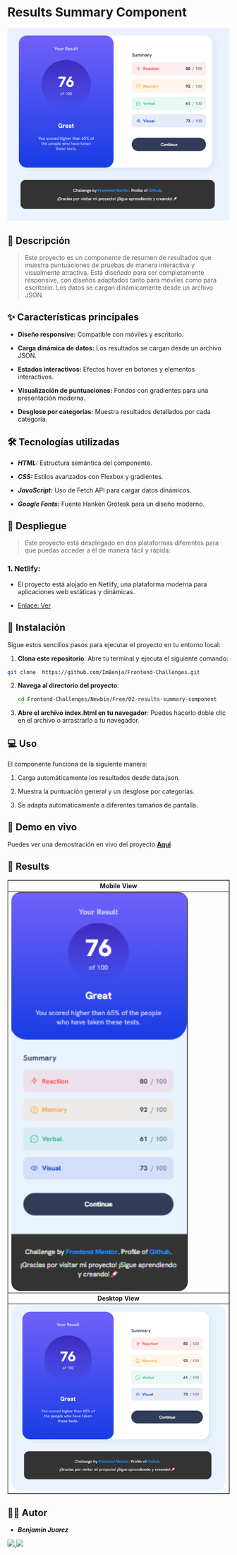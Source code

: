 # Results Summary Component

![Design preview for the NFT preview card component coding challenge](./design/results/Desktop-Result.png)

## 📝 Descripción

> Este proyecto es un componente de resumen de resultados que muestra puntuaciones de pruebas de manera interactiva y visualmente atractiva. Está diseñado para ser completamente responsive, con diseños adaptados tanto para móviles como para escritorio. Los datos se cargan dinámicamente desde un archivo JSON.

## ✨ Características principales

- **Diseño responsive:** Compatible con móviles y escritorio.

- **Carga dinámica de datos:** Los resultados se cargan desde un archivo JSON.

- **Estados interactivos:** Efectos hover en botones y elementos interactivos.

- **Visualización de puntuaciones:** Fondos con gradientes para una presentación moderna.

- **Desglose por categorías:** Muestra resultados detallados por cada categoría.

## 🛠️ Tecnologías utilizadas

- **_HTML:_** Estructura semántica del componente.

- **_CSS:_** Estilos avanzados con Flexbox y gradientes.

- **_JavaScript:_** Uso de Fetch API para cargar datos dinámicos.

- **_Google Fonts:_** Fuente Hanken Grotesk para un diseño moderno.

## 🚀 Despliegue

> Este proyecto está desplegado en dos plataformas diferentes para que puedas acceder a él de manera fácil y rápida:

### 1. Netlify:

- El proyecto está alojado en Netlify, una plataforma moderna para aplicaciones web estáticas y dinámicas.

- [Enlace: Ver](https://component-results-summary.netlify.app/)

## 🚀 Instalación

Sigue estos sencillos pasos para ejecutar el proyecto en tu entorno local:

1. **Clona este repositorio**:
   Abre tu terminal y ejecuta el siguiente comando:

```bash
git clone  https://github.com/ImBenja/Frontend-Challenges.git

```

2. **Navega al directorio del proyecto**:

   ```bash
   cd Frontend-Challenges/Newbie/Free/02-results-summary-component

   ```

3. **Abre el archivo index.html en tu navegador**:
   Puedes hacerlo doble clic en el archivo o arrastrarlo a tu navegador.

## 💻 Uso

El componente funciona de la siguiente manera:

1. Carga automáticamente los resultados desde data.json.

2. Muestra la puntuación general y un desglose por categorías.

3. Se adapta automáticamente a diferentes tamaños de pantalla.

## 🔗 Demo en vivo

Puedes ver una demostración en vivo del proyecto **<a href="https://component-results-summary.netlify.app/">Aqui</a>**

## 📸 Results

<table border="1">
  <tr>
    <th>
      Mobile View
    </th>
  </tr>
  <tr>
    <td>
      <img align="center" src="design/results/Mobile-Result.png" width="400px" style="border-radius: 20px">
    </td>
  </tr>
  <tr>
     <th>
      Desktop View
    </th>
  </tr>
  <tr>
     <td>
      <img src="design/results/Desktop-Result.png" width="1000px" style="border-radius: 20px">
    </td>
  </tr>
</table>

## 👨‍💻 Autor

- **_Benjamin Juarez_**

<a href= "https://www.instagram.com/benjajuarez1_/?hl=es">
    <img src="https://img.shields.io/badge/Instagram-%23E4405F.svg?style=for-the-badge&logo=Instagram&logoColor=white">
</a>
<a href="https://www.frontendmentor.io/profile/ImBenja">
  <img src="https://img.shields.io/badge/frontend mentor-%23111011.svg?style=for-the-badge&logo=frontendmentor&logoColor=white">
</a>
